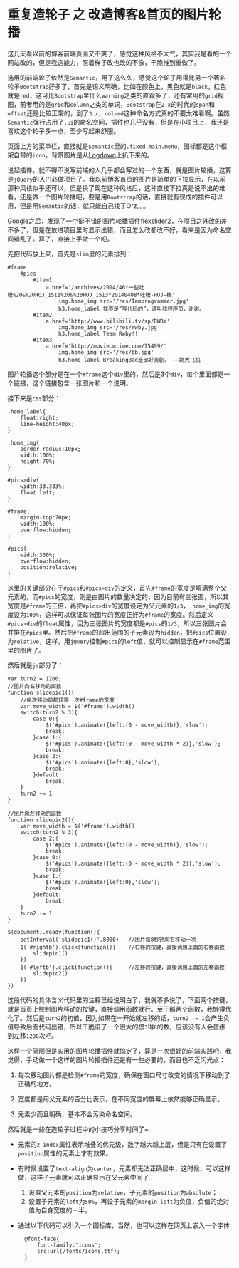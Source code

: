 # 重复造轮子 之 改造博客&首页的图片轮播  

这几天看以前的博客前端页面又不爽了，感觉这种风格不大气，其实我是看的一个网站改的，但是我这能力，照着样子改也改的不像，干脆推到重做了。  

选用的前端轮子依然是```Semantic```，用了这么久，感觉这个轮子用得比另一个著名轮子```Bootstrap```好多了，首先是语义明确，比如在颜色上，黑色就是```black```，红色就是```red```，这可比```Bootstrap```里什么```warning```之类的直观多了，还有常用的```grid```视图，前者用的是```grid```和```column```之类的单词，```Bootstrap```在```2.x```的时代的```span```和```offset```还是比较正常的，到了```3.x```，```col-md```这种命名方式真的不要太难看啊。虽然```Semantic```强行占用了```.ui```的命名空间，插件也几乎没有，但是在小项目上，我还是喜欢这个轮子多一点，至少写起来舒服。  

页面上方的菜单栏，直接就是```Semantic```里的```.fixed.main.menu```，图标都是这个框架自带的```icon```，背景图片是从[Logdown](http://logdown.com/)上扒下来的。

说起插件，就不得不说写前端的人几乎都会写过的一个东西，就是图片轮播，这算是```jQuery```的入门必做项目了。我以前博客首页的图片是简单的下拉显示，在以前那种风格似乎还可以，但是换了现在这种风格后，这种直接下拉真是说不出的难看，还是做一个图片轮播吧，要是用```Bootstrap```的话，直接就有现成的插件可以用，但是用```Semantic```的话，就只能自己找了Orz。。。   

Google之后，发现了一个挺不错的图片轮播插件[flexslider2](http://flexslider.woothemes.com/)，在项目之外改的差不多了，但是在放进项目里时显示出错，而且怎么改都改不好，看来是因为命名空间错乱了。算了，直接上手做一个吧。  

先把代码放上来，首先是```slim```里的元素排列：

    #frame
        #pics
            #item1
                a href='/archives/2014/46*一些吐槽%20&%20HOJ_1511%20&%20HOJ_1513*20140408*吐槽-HOJ-栈'
                    img.home_img src='/res/Iamprogrammer.jpg'
                    h3.home_label 我不是“写代码的”，请叫我程序员，谢谢。
            #item2
                a href='http://www.bilibili.tv/sp/RWBY'
                    img.home_img src='/res/rwby.jpg'
                    h3.home_label Team Rwby!!
            #item3
                a href='http://movie.mtime.com/75499/'
                    img.home_img src='/res/bb.jpg'
                    h3.home_label BreakingBad是部好美剧。 ——跳大飞机

图片轮播这个部分是在一个```#frame```这个```div```里的，然后是3个```div```，每个里面都是一个链接，这个链接包含一张图片和一个说明。  

接下来是```css```部分：  

    .home_label{
        float:right;
        line-height:40px;
    }

    .home_img{
        border-radius:10px;
        width:100%;
        height:70%;
    }

    #pics>div{
        width:33.333%;
        float:left;
    }

    #frame{
        margin-top:70px;
        width:100%;
        overflow:hidden;
    }

    #pics{
        width:300%;
        overflow:hidden;
        position:relative;
    }

这里的关键部分在于```#pics```和```#pics>div```的定义，首先```#frame```的宽度是填满整个父元素的，而```#pics```的宽度，则是由图片的数量决定的，因为目前有三张图，所以其宽度是```#frame```的三倍，再把```#pics>div```的宽度设定为父元素的```1/3```，```.home_img```的宽度设为```100%```，这样可以保证每张图片的宽度正好为```#frame```的宽度。然后定义```#pics>div```的```float```属性，因为三张图片的宽度都是```#pics```的```1/3```，所以三张图片会并排在```#pics```里。然后把```#frame```的超出范围的子元素设为```hidden```，把```#pics```位置设为```relative```，这样，用```jQuery```控制```#pics```的```left```值，就可以控制显示在```#frame```范围里的图片了。  

然后就是```js```部分了：  

    var turn2 = 1200;
    //图片向右移动的函数
    function slidepic1(){
        //每次移动前都获得一次#frame的宽度
        var move_width = $('#frame').width()
        switch(turn2 % 3){
            case 0:{
                $('#pics').animate({left:(0 - move_width)},'slow');
                break;
            }case 1:{
                $('#pics').animate({left:(0 - move_width * 2)},'slow');
                break;
            }case 2:{
                $('#pics').animate({left:0},'slow');
                break;
            }default:
                break;
        }
        turn2 += 1
    }
    
    //图片向左移动的函数
    function slidepic2(){   
        var move_width = $('#frame').width()
        switch(turn2 % 3){
            case 2:{
                $('#pics').animate({left:(0 - move_width)},'slow');
                break;
            }case 0:{
                $('#pics').animate({left:(0 - move_width * 2)},'slow');
                break;
            }case 1:{
                $('#pics').animate({left:0},'slow');
                break;
            }default:
                break;
        }
        turn2 -= 1
    }

    $(document).ready(function(){
        setInterval('slidepic1()',8000)   //图片每8秒钟向右移动一次
        $('#rightb').click(function(){    //右移的按键，直接调用上面的右移函数
            slidepic1()
        })
        $('#leftb').click(function(){     //左移的按键，直接调用上面的左移函数
            slidepic2()
        })
    })  
  	
这段代码的具体含义代码里的注释已经说明白了，我就不多说了，下面两个按键，就是首页上控制图片移动的按键，直接调用函数就行。至于那两个函数，我懒得优化了。然后是```turn2```的初值，因为如果在一开始就左移的话，```turn2 -= 1```会产生负值导致后面代码出错，所以干脆设了一个很大的模```3```得```0```的数，应该没有人会蛋疼到左移```1200```次吧。  

这样一个简陋但是实用的图片轮播插件就搞定了，算是一次很好的前端实践吧，我觉得，手动做一个这样的图片轮播插件还是有一些必要的，而且也不乏闪光点：

1. 每次移动图片都是检测```#frame```的宽度，确保在窗口尺寸改变的情况下移动到了正确的地方。

2. 宽度都是用父元素的百分比表示，在不同宽度的屏幕上依然能够正确显示。  

3. 元素少而且明确，基本不会污染命名空间。  

然后就是一些在造轮子过程中的小技巧分享时间了~

- 元素的```z-index```属性表示堆叠的优先级，数字越大越上层，但是只有在设置了```position```属性的元素上才有效果。

- 有时候设置了```text-align```为```center```，元素却无法正确居中，这时候，可以这样做，这样子元素就可以正确显示在父元素中间了：  
  1. 设置父元素的```position```为```relative```，子元素的```position```为```absolute```；  
  2. 设置子元素的```left```为```50%```，再设子元素的```margin-left```为负值，负值的绝对值为自身宽度的一半。 

- 通过以下代码可以引入一个图标库，当然，也可以这样在网页上嵌入一个字体  
	
        @font-face{
            font-family:'icons';
            src:url(/fonts/icons.ttf); 
        }